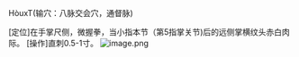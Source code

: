 HòuxT(输穴：八脉交会穴，通督脉)

[定位]在手掌尺侧，微握拳，当小指本节（第5指掌关节)后的远侧掌横纹头赤白肉际。
[操作]直刺0.5-1寸。
![image.png](https://picgo18719498306.oss-cn-guangzhou.aliyuncs.com/20250423192309213.png)

